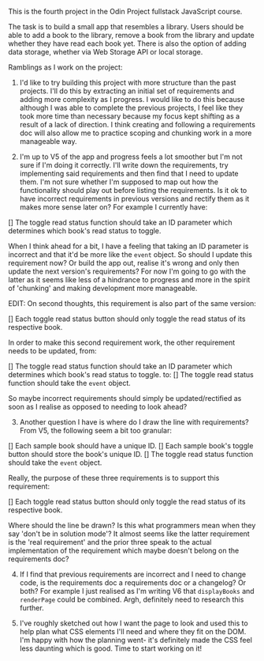 This is the fourth project in the Odin Project fullstack JavaScript course.

The task is to build a small app that resembles a library. Users should be able to add a book to the library, remove a book from the library and update whether they have read each book yet. There is also the option of adding data storage, whether via Web Storage API or local storage.

Ramblings as I work on the project:

1. I'd like to try building this project with more structure than the past projects. I'll do this by extracting an initial set of requirements and adding more complexity as I progress. I would like to do this because although I was able to complete the previous projects, I feel like they took more time than necessary because my focus kept shifting as a result of a lack of direction. I think creating and following a requirements doc will also allow me to practice scoping and chunking work in a more manageable way.

2. I'm up to V5 of the app and progress feels a lot smoother but I'm not sure if I'm doing it correctly. I'll write down the requirements, try implementing said requirements and then find that I need to update them. I'm not sure whether I'm supposed to map out how the functionality should play out before listing the requirements. Is it ok to have incorrect requirements in previous versions and rectify them as it makes more sense later on? For example I currently have:

[] The toggle read status function should take an ID parameter which determines which book's read status to toggle.

When I think ahead for a bit, I have a feeling that taking an ID parameter is incorrect and that it'd be more like the `event` object. So should I update this requirement now? Or build the app out, realise it's wrong and only then update the next version's requirements? For now I'm going to go with the latter as it seems like less of a hindrance to progress and more in the spirit of 'chunking' and making development more manageable.

EDIT: On second thoughts, this requirement is also part of the same version:

[] Each toggle read status button should only toggle the read status of its respective book.

In order to make this second requirement work, the other requirement needs to be updated, from:

[] The toggle read status function should take an ID parameter which determines which book's read status to toggle.
to:
[] The toggle read status function should take the `event` object.

So maybe incorrect requirements should simply be updated/rectified as soon as I realise as opposed to needing to look ahead?

3. Another question I have is where do I draw the line with requirements? From V5, the following seem a bit too granular:

[] Each sample book should have a unique ID.
[] Each sample book's toggle button should store the book's unique ID.
[] The toggle read status function should take the `event` object.

Really, the purpose of these three requirements is to support this requirement:

[] Each toggle read status button should only toggle the read status of its respective book.

Where should the line be drawn? Is this what programmers mean when they say 'don't be in solution mode'? It almost seems like the latter requirement is the 'real requirement' and the prior three speak to the actual implementation of the requirement which maybe doesn't belong on the requirements doc?

4. If I find that previous requirements are incorrect and I need to change code, is the requirements doc a requirements doc or a changelog? Or both? For example I just realised as I'm writing V6 that `displayBooks` and `renderPage` could be combined. Argh, definitely need to research this further.

5. I've roughly sketched out how I want the page to look and used this to help plan what CSS elements I'll need and where they fit on the DOM. I'm happy with how the planning went- it's definitely made the CSS feel less daunting which is good. Time to start working on it!